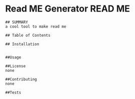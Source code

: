 # Read ME Generator READ ME

    ## SUMMARY
    a cool tool to make read me

    ## Table of Contents

    ## Installation


    ##Usage

    ##License
    none

    ##Contributing
    none

    ##Tests
    